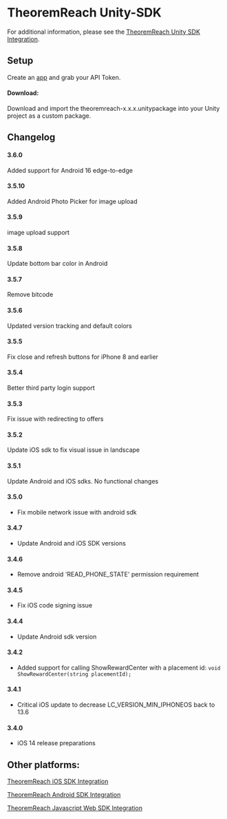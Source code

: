# TheoremReach Unity-SDK

For additional information, please see the [TheoremReach Unity SDK Integration](https://theoremreach.com/docs/unity).

## Setup

Create an [app](https://theoremreach.com/developer/apps) and grab your API Token.

#### Download:

Download and import the theoremreach-x.x.x.unitypackage into your Unity project as a custom package.


## Changelog
#### 3.6.0
Added support for Android 16 edge-to-edge

#### 3.5.10
Added Android Photo Picker for image upload

#### 3.5.9
image upload support

#### 3.5.8
Update bottom bar color in Android

#### 3.5.7
Remove bitcode

#### 3.5.6
Updated version tracking and default colors

#### 3.5.5
Fix close and refresh buttons for iPhone 8 and earlier

#### 3.5.4
Better third party login support

#### 3.5.3
Fix issue with redirecting to offers

#### 3.5.2
Update iOS sdk to fix visual issue in landscape

#### 3.5.1
Update Android and iOS sdks. No functional changes

#### 3.5.0
- Fix mobile network issue with android sdk

#### 3.4.7
- Update Android and iOS SDK versions

#### 3.4.6
- Remove android 'READ_PHONE_STATE' permission requirement

#### 3.4.5
- Fix iOS code signing issue

#### 3.4.4
- Update Android sdk version

#### 3.4.2
- Added support for calling ShowRewardCenter with a placement id: `void ShowRewardCenter(string placementId);`

#### 3.4.1
- Critical iOS update to decrease LC_VERSION_MIN_IPHONEOS back to 13.6

#### 3.4.0

- iOS 14 release preparations


## Other platforms:

[TheoremReach iOS SDK Integration](https://theoremreach.com/docs/ios)

[TheoremReach Android SDK Integration](https://theoremreach.com/docs/android)

[TheoremReach Javascript Web SDK Integration](https://theoremreach.com/docs/web)  
